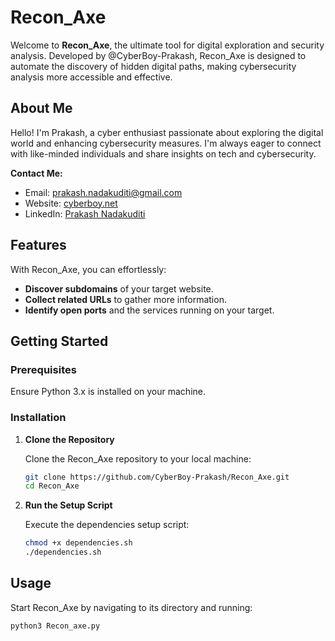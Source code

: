 # Recon_Axe

Welcome to **Recon_Axe**, the ultimate tool for digital exploration and security analysis. Developed by @CyberBoy-Prakash, Recon_Axe is designed to automate the discovery of hidden digital paths, making cybersecurity analysis more accessible and effective.

## About Me

Hello! I'm Prakash, a cyber enthusiast passionate about exploring the digital world and enhancing cybersecurity measures. I'm always eager to connect with like-minded individuals and share insights on tech and cybersecurity. 

**Contact Me:**
- Email: prakash.nadakuditi@gmail.com
- Website: [cyberboy.net](https://cyberboy.net)
- LinkedIn: [Prakash Nadakuditi](https://linkedin.com/in/prakashnadakuditi/)

## Features

With Recon_Axe, you can effortlessly:
- **Discover subdomains** of your target website.
- **Collect related URLs** to gather more information.
- **Identify open ports** and the services running on your target.

## Getting Started

### Prerequisites
Ensure Python 3.x is installed on your machine.

### Installation

1. **Clone the Repository**

    Clone the Recon_Axe repository to your local machine:

    ```bash
    git clone https://github.com/CyberBoy-Prakash/Recon_Axe.git
    cd Recon_Axe
    ```

2. **Run the Setup Script**

    Execute the dependencies setup script:

    ```bash
    chmod +x dependencies.sh
    ./dependencies.sh
    ```

## Usage

Start Recon_Axe by navigating to its directory and running:

```bash
python3 Recon_axe.py 
